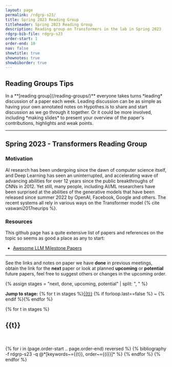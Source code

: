 ```yaml
---
layout: page
permalink: /rdgrp-s23/
title: Spring 2023 Reading Group
titleheader: Spring 2023 Reading Group
description: Reading group on Transformers in the lab in Spring 2023
rdgrp-bib-file: rdgrp-s23
order-start: 1
order-end: 10
nav: false
showtitle: true
shownotes: true
showbiborder: true
---
```


<h2>Reading Groups Tips</h2>
In a **[reading group](/reading-groups/)** everyone takes turns *leading* discussion of a paper each week. Leading discussion can be as simple as having your own annotated notes on Hypothes.is to share and start discussion as we go through it together. Or it could be more involved, including *making slides* to present your overview of the paper's contributions, highlights and weak points.


<hr/>

<h2>Spring 2023 - Transformers Reading Group</h2>

<h3>Motivation</h3>

AI research has been undergoing since the dawn of computer science itself, and Deep Learning has seen an uninterrupted, and accelerating wave of advancing abilities for over 12 years since the public breakthroughs of CNNs in 2012. Yet still, many people, including AI/ML researchers have been surprised at the abilities of the generative models that have been released since summer 2022 by OpenAI, Facebook, Google and others. The recent systems all rely in various ways on the Transformer model {% cite vaswani2017neurips %}. 

<h3>Resources</h3>
This github page has a quite extensive list of papers and references on the topic so seems as good a place as any to start:
<ul><li>
<a href="https://github.com/Hannibal046/Awesome-LLM#milestone-papers">Awesome LLM Milestone Papers</a>
</li></ul>

<hr/>

See the links and notes on paper we have **done** in previous meetings, obtain the link for the **next** paper or look at planned **upcoming** or **potential** future papers, feel free to suggest others or changes in the upcoming order.

{% assign stages = "next, done, upcoming, potential" | split: ", " %}

<b>Jump to stage:</b> {% for t in stages %}<a href="#{{t}}">{{t}}</a> {% if forloop.last==false %} ~ {% endif %}{% endfor %}


<div class="publications by year">
{% for t in stages %}
  <h2 class="year"><a name="{{t}}">{{t}}</a></h2>
    <br/><br/> 
  {% for i in (page.order-start .. page.order-end) reversed %}
      {% bibliography -f  rdgrp-s23 -q @*[keywords~={{t}}, order~={{i}}]* %}
  {% endfor %}
{% endfor %}


</div>

